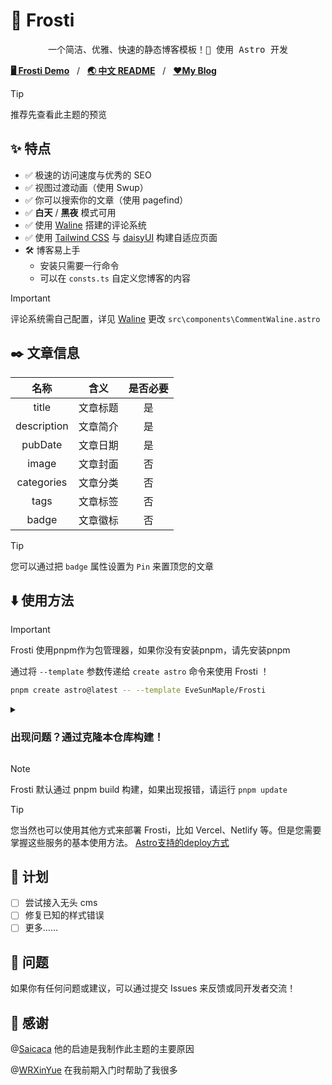 # 🧊 Frosti
<pre align="center">
一个简洁、优雅、快速的静态博客模板！🚀 使用 Astro 开发
</pre>


[**🖥️ Frosti Demo**](https://frosti.saroprock.com)&nbsp;&nbsp;&nbsp;/&nbsp;&nbsp;&nbsp;[**🌏 中文 README**](https://github.com/EveSunMaple/Frosti/blob/main/README.zh-CN.md)&nbsp;&nbsp;&nbsp;/&nbsp;&nbsp;&nbsp;[**❤️My Blog**](https://www.saroprock.com)


> [!TIP]
> 推荐先查看此主题的预览

## ✨ 特点

- ✅ 极速的访问速度与优秀的 SEO
- ✅ 视图过渡动画（使用 Swup）
- ✅ 你可以搜索你的文章（使用 pagefind）
- ✅ **白天** / **黑夜** 模式可用
- ✅ 使用 [Waline](https://waline.js.org/) 搭建的评论系统
- ✅ 使用 [Tailwind CSS](https://tailwindcss.com/) 与 [daisyUI](https://daisyui.com/) 构建自适应页面
- 🛠️ 博客易上手
  - 安装只需要一行命令
  - 可以在 `consts.ts` 自定义您博客的内容

> [!IMPORTANT]
> 评论系统需自己配置，详见 [Waline](https://waline.js.org/) 更改 `src\components\CommentWaline.astro`

## ✒️ 文章信息

|    名称     |   含义   | 是否必要 |
| :---------: | :------: | :------: |
|    title    | 文章标题 |    是    |
| description | 文章简介 |    是    |
|   pubDate   | 文章日期 |    是    |
|    image    | 文章封面 |    否    |
| categories  | 文章分类 |    否    |
|    tags     | 文章标签 |    否    |
|    badge    | 文章徽标 |    否    |

> [!TIP]
> 您可以通过把 `badge` 属性设置为 `Pin` 来置顶您的文章

## ⬇️ 使用方法

> [!IMPORTANT]
> Frosti 使用pnpm作为包管理器，如果你没有安装pnpm，请先安装pnpm

通过将 `--template` 参数传递给 `create astro` 命令来使用 Frosti ！

```sh
pnpm create astro@latest -- --template EveSunMaple/Frosti
```

<details>
  <summary><h3>出现问题？通过克隆本仓库构建！</h3></summary>

  1. 安装pnpm包管理器

  ```sh
  npm i -g pnpm
  ```
  
  2. 克隆项目
  ```sh
  git clone --depth 1 https://github.com/  EveSunMaple/Frosti.git Frosti
  ```
  3. 进入项目文件夹
  ```sh
  cd Frosti
  ```
  4. 安装依赖
  ```sh
  pnpm i
  ```
  
  5. 调试、运行项目
  ```sh
  pnpm run dev # 启动调试服务器
  
  pnpm run build # 构建项目为静态文件
  ```
</details>

> [!NOTE]
> Frosti 默认通过 pnpm build 构建，如果出现报错，请运行 `pnpm update`

> [!TIP]
> 您当然也可以使用其他方式来部署 Frosti，比如 Vercel、Netlify 等。但是您需要掌握这些服务的基本使用方法。
> [Astro支持的deploy方式](https://docs.astro.build/zh-cn/guides/deploy/)

## 🎯 计划

- [ ] 尝试接入无头 cms
- [ ] 修复已知的样式错误
- [ ] 更多……

## 👀 问题

如果你有任何问题或建议，可以通过提交 Issues 来反馈或同开发者交流！

## 🎉 感谢

@[Saicaca](https://github.com/saicaca) 他的启迪是我制作此主题的主要原因

@[WRXinYue](https://github.com/WRXinYue) 在我前期入门时帮助了我很多
